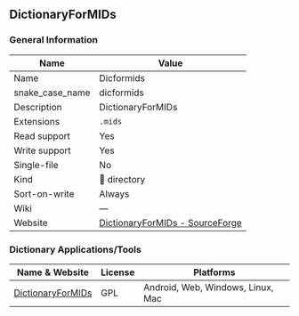
## DictionaryForMIDs ##

### General Information ###
Name | Value
---- | -------
Name | Dicformids
snake_case_name | dicformids
Description | DictionaryForMIDs
Extensions | `.mids`
Read support | Yes
Write support | Yes
Single-file | No
Kind | 📁 directory
Sort-on-write | Always
Wiki | ―
Website | [DictionaryForMIDs - SourceForge](http://dictionarymid.sourceforge.net/)






### Dictionary Applications/Tools ###
Name & Website | License | Platforms
-------------- | ------- | ---------
[DictionaryForMIDs](http://dictionarymid.sourceforge.net/) | GPL | Android, Web, Windows, Linux, Mac
